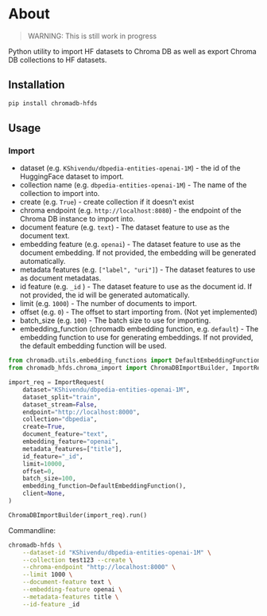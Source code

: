 # About

> WARNING: This is still work in progress

Python utility to import HF datasets to Chroma DB as well as export Chroma DB collections to HF datasets.

## Installation

```bash
pip install chromadb-hfds
```

## Usage

### Import

- dataset (e.g. `KShivendu/dbpedia-entities-openai-1M`) - the id of the HuggingFace dataset to import.
- collection name (e.g. `dbpedia-entities-openai-1M`) - The name of the collection to import into.
- create (e.g. `True`) - create collection if it doesn't exist
- chroma endpoint (e.g. `http://localhost:8080`) - the endpoint of the Chroma DB instance to import into.
- document feature (e.g. `text`) - The dataset feature to use as the document text.
- embedding feature (e.g. `openai`) - The dataset feature to use as the document embedding. If not provided, the embedding will be generated automatically.
- metadata features (e.g. `["label", "uri"]`) - The dataset features to use as document metadatas.
- id feature (e.g. `_id` ) - The dataset feature to use as the document id. If not provided, the id will be generated automatically.
- limit (e.g. `1000`) - The number of documents to import.
- offset (e.g. `0`) - The offset to start importing from. (Not yet implemented)
- batch_size (e.g. `100`) - The batch size to use for importing.
- embedding_function (chromadb embedding function, e.g. `default`) - The embedding function to use for generating embeddings. If not provided, the default embedding function will be used.

```python
from chromadb.utils.embedding_functions import DefaultEmbeddingFunction
from chromadb_hfds.chroma_import import ChromaDBImportBuilder, ImportRequest

import_req = ImportRequest(
    dataset="KShivendu/dbpedia-entities-openai-1M",
    dataset_split="train",
    dataset_stream=False,
    endpoint="http://localhost:8000",
    collection="dbpedia",
    create=True,
    document_feature="text",
    embedding_feature="openai",
    metadata_features=["title"],
    id_feature="_id",
    limit=10000,
    offset=0,
    batch_size=100,
    embedding_function=DefaultEmbeddingFunction(),
    client=None,
)

ChromaDBImportBuilder(import_req).run()
```

Commandline:

```bash
chromadb-hfds \
    --dataset-id "KShivendu/dbpedia-entities-openai-1M" \
    --collection test123 --create \
    --chroma-endpoint "http://localhost:8000" \
    --limit 1000 \
    --document-feature text \
    --embedding-feature openai \
    --metadata-features title \
    --id-feature _id
```
